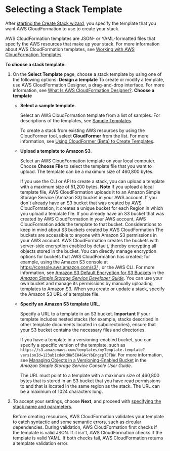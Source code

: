 # Selecting a Stack Template<a name="cfn-using-console-create-stack-template"></a>

After [starting the Create Stack wizard](cfn-console-create-stack.md#cfn-using-console-initiating-stack-creation), you specify the template that you want AWS CloudFormation to use to create your stack\.

AWS CloudFormation templates are JSON\- or YAML\-formatted files that specify the AWS resources that make up your stack\. For more information about AWS CloudFormation templates, see [Working with AWS CloudFormation Templates](template-guide.md)\.

**To choose a stack template:**

1. On the **Select Template** page, choose a stack template by using one of the following options:
**Design a template**
To create or modify a template, use AWS CloudFormation Designer, a drag\-and\-drop interface\. For more information, see [What Is AWS CloudFormation Designer?](working-with-templates-cfn-designer.md)\.
**Choose a template**
   + **Select a sample template\.**

     Select an AWS CloudFormation template from a list of samples\. For descriptions of the templates, see [Sample Templates](cfn-sample-templates.md)\.

     To create a stack from existing AWS resources by using the CloudFormer tool, select **CloudFormer** from the list\. For more information, see [Using CloudFormer \(Beta\) to Create Templates](cfn-using-cloudformer.md)\.
   + **Upload a template to Amazon S3**\.

     Select an AWS CloudFormation template on your local computer\. Choose **Choose File** to select the template file that you want to upload\. The template can be a maximum size of 460,800 bytes\.

     If you use the CLI or API to create a stack, you can upload a template with a maximum size of 51,200 bytes\.
**Note**
If you upload a local template file, AWS CloudFormation uploads it to an Amazon Simple Storage Service \(Amazon S3\) bucket in your AWS account\. If you don't already have an S3 bucket that was created by AWS CloudFormation, it creates a unique bucket for each Region in which you upload a template file\. If you already have an S3 bucket that was created by AWS CloudFormation in your AWS account, AWS CloudFormation adds the template to that bucket\.
Considerations to keep in mind about S3 buckets created by AWS CloudFormation
The buckets are accessible to anyone with Amazon S3 permissions in your AWS account\.
AWS CloudFormation creates the buckets with server\-side encryption enabled by default, thereby encrypting all objects stored in the bucket\.
You can directly manage encryption options for buckets that AWS CloudFormation has created; for example, using the Amazon S3 console at [https://console\.aws\.amazon\.com/s3/](https://console.aws.amazon.com/s3/) , or the AWS CLI\. For more information, see [Amazon S3 Default Encryption for S3 Buckets](https://docs.aws.amazon.com/AmazonS3/latest/dev/bucket-encryption.html) in the *[Amazon Simple Storage Service Developer Guide](https://docs.aws.amazon.com/AmazonS3/latest/dev/)*\.
You can use your own bucket and manage its permissions by manually uploading templates to Amazon S3\. When you create or update a stack, specify the Amazon S3 URL of a template file\.
   + **Specify an Amazon S3 template URL**\.

     Specify a URL to a template in an S3 bucket\.
**Important**
If your template includes nested stacks \(for example, stacks described in other template documents located in subdirectories\), ensure that your S3 bucket contains the necessary files and directories\.

     If you have a template in a versioning\-enabled bucket, you can specify a specific version of the template, such as `https://s3.amazonaws.com/templates/myTemplate.template?versionId=123ab1cdeKdOW5IH4GAcYbEngcpTJTDW`\. For more information, see [Managing Objects in a Versioning\-Enabled Bucket](https://docs.aws.amazon.com/AmazonS3/latest/user-guide/managing-objects-versioned-bucket.html) in the *Amazon Simple Storage Service Console User Guide*\.

     The URL must point to a template with a maximum size of 460,800 bytes that is stored in an S3 bucket that you have read permissions to and that is located in the same region as the stack\. The URL can be a maximum of 1024 characters long\.

1. To accept your settings, choose **Next**, and proceed with [specifying the stack name and parameters](cfn-using-console-create-stack-parameters.md)\.

   Before creating resources, AWS CloudFormation validates your template to catch syntactic and some semantic errors, such as circular dependencies\. During validation, AWS CloudFormation first checks if the template is valid JSON\. If it isn't, AWS CloudFormation checks if the template is valid YAML\. If both checks fail, AWS CloudFormation returns a template validation error\.
